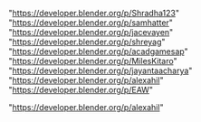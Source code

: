 "https://developer.blender.org/p/Shradha123"
"https://developer.blender.org/p/samhatter"
"https://developer.blender.org/p/jacevayen"
"https://developer.blender.org/p/shreyag"
"https://developer.blender.org/p/acadgamesap"
"https://developer.blender.org/p/MilesKitaro"
"https://developer.blender.org/p/jayantaacharya"
"https://developer.blender.org/p/alexahil"
"https://developer.blender.org/p/EAW"
 
"https://developer.blender.org/p/alexahil"
 
